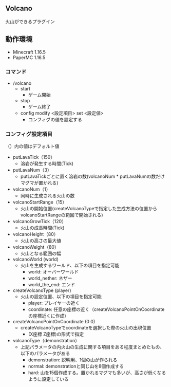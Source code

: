 ## Volcano

火山ができるプラグイン

## 動作環境

- Minecraft 1.16.5
- PaperMC 1.16.5

### コマンド

* /volcano
    * start
        * ゲーム開始
    * stop
        * ゲーム終了
    * config modify <設定項目> set <設定値>
        * コンフィグの値を設定する

### コンフィグ設定項目

（）内の値はデフォルト値

* putLavaTick（150）
    * 溶岩が発生する時間(Tick)
* putLavaNum（3）
    * putLavaTickごとに置く溶岩の数(volcanoNum * putLavaNumの数だけマグマが置かれる)
* volcanoNum（1）
    * 同時に生成される火山の数
* volcanoStartRange（15）
    * 火山の開始位置(createVolcanoTypeで指定した生成方法の位置からvolcanoStartRangeの範囲で開始される)
* volcanoGrowTick（120）
    * 火山の成長時間(Tick)
* volcanoHeight（80）
    * 火山の高さの最大値
* volcanoWeight（80）
    * 火山となる範囲の幅
* volcanoWorld (world)
    * 火山を生成するワールド、以下の項目を指定可能
        * world: オーバーワールド
        * world_nether: ネザー
        * world_the_end: エンド
* createVolcanoType (player)
    * 火山の設定位置、以下の項目を指定可能
        * player: プレイヤーの近く
        * coordinate: 任意の座標の近く（createVolcanoPointOnCoordinateの座標近くに作成）
* createVolcanoPointOnCoordinate (0 0)
    * createVolcanoTypeでcoordinateを選択した際の火山の出現位置
        * (X座標 Z座標)の形式で指定
* volcanoType（demonstration）
    * 上記パラメータの内火山の生成に関する項目をある程度まとめたもの、以下のパラメータがある
        * demonstration: 説明用、1個の山が作られる
        * normal: demonstrationと同じ山を8個作成する
        * hard: 山を15個作成する。置かれるマグマも多いが、高さが低くなるように設定している
